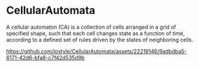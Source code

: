 # CellularAutomata
A cellular automaton (CA) is a collection of cells arranged in a grid of specified shape, such that each cell changes state as a function of time, according to a defined set of rules driven by the states of neighboring cells.


https://github.com/iostyle/CellularAutomata/assets/22219146/9adbdba5-6171-42d6-bfa8-c7f42d535d9b

